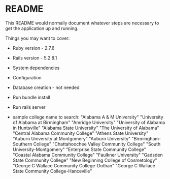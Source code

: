 # README

This README would normally document whatever steps are necessary to get the
application up and running.

Things you may want to cover:

* Ruby version - 2.7.6

* Rails version - 5.2.8.1

* System dependencies

* Configuration

* Database creation -  not needed

* Run bundle install 
* Run rails server

* sample college name to search: 
      "Alabama A & M University"
      "University of Alabama at Birmingham"
      "Amridge University"
      "University of Alabama in Huntsville"
      "Alabama State University"
      "The University of Alabama"
      "Central Alabama Community College"
      "Athens State University"
      "Auburn University at Montgomery"
      "Auburn University"
      "Birmingham-Southern College"
      "Chattahoochee Valley Community College"
      "South University-Montgomery"
      "Enterprise State Community College"
      "Coastal Alabama Community College"
      "Faulkner University"
      "Gadsden State Community College"
      "New Beginning College of Cosmetology"
      "George C Wallace Community College-Dothan"
      "George C Wallace State Community College-Hanceville"

